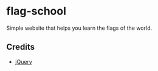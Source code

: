 # flag-school

Simple website that helps you learn the flags of the world.

## Credits

* [jQuery](http://jquery.com)
